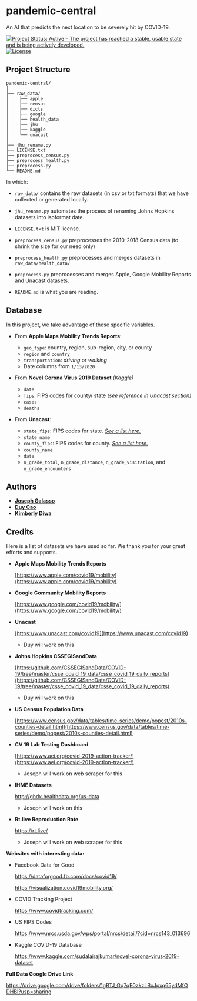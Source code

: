 # pandemic-central
An AI that predicts the next location to be severely hit by COVID-19.

[![Project Status: Active – The project has reached a stable, usable state and is being actively developed.](https://www.repostatus.org/badges/latest/active.svg)](https://www.repostatus.org/#active)
[![License](http://img.shields.io/:license-mit-blue.svg)](https://github.com/solveforj/pandemic-central/blob/master/LICENSE.txt)

## Project Structure
```
pandemic-central/
│
├── raw_data/
│    ├── apple
│    ├── census
│    ├── dicts
│    ├── google
│    ├── health_data
│    ├── jhu
│    ├── kaggle
│    └── unacast
│
├── jhu_rename.py
├── LICENSE.txt
├── preprocess_census.py
├── preprocess_health.py
├── preprocess.py
└── README.md
```
In which:
- `raw_data/` contains the raw datasets (in csv or txt formats) that we have collected or generated locally.


- `jhu_rename.py` automates the process of renaming Johns Hopkins datasets into isoformat date.


- `LICENSE.txt` is MIT license.


- `preprocess_census.py` preprocesses the 2010-2018 Census data (to shrink the size for our need only)


- `preprocess_health.py` preprocesses and merges datasets in `raw_data/health_data/`


- `preprocess.py` preprocesses and merges Apple, Google Mobility Reports and Unacast datasets.

- `README.md` is what you are reading.


## Database
In this project, we take advantage of these specific variables.

* From **Apple Maps Mobility Trends Reports**:
  - `geo_type`: country, region, sub-region, city, or county
  - `region` and `country`
  - `transportation`: _driving_ or _walking_
  - Date columns from `1/13/2020`


* From **Novel Corona Virus 2019 Dataset** _(Kaggle)_
  - `date`
  - `fips`: FIPS codes for county/ state _(see reference in Unacast section)_
  - `cases`
  - `deaths`


* From **Unacast**:
  - `state_fips`: FIPS codes for state. [_See a list here._](https://www.nrcs.usda.gov/wps/portal/nrcs/detail/?cid=nrcs143_013696)
  - `state_name`
  - `county_fips`: FIPS codes for county. [_See a list here._](https://www.nrcs.usda.gov/wps/portal/nrcs/detail/national/home/?cid=nrcs143_013697)
  - `county_name`
  - `date`
  - `n_grade_total`, `n_grade_distance`, `n_grade_visitation`, and `n_grade_encounters`

## Authors
* [**Joseph Galasso**](https://github.com/solveforj/)
* [**Duy Cao**](https://github.com/caominhduy/)
* [**Kimberly Diwa**](https://github.com/kdiwa/)

## Credits
Here is a list of datasets we have used so far. We thank you for your great efforts and supports.

* **Apple Maps Mobility Trends Reports**

  [https://www.apple.com/covid19/mobility](https://www.apple.com/covid19/mobility)


* **Google Community Mobility Reports**

  [https://www.google.com/covid19/mobility/](https://www.google.com/covid19/mobility/)


* **Unacast**

  [https://www.unacast.com/covid19](https://www.unacast.com/covid19)
  * Duy will work on this


* **Johns Hopkins CSSEGISandData**

  [https://github.com/CSSEGISandData/COVID-19/tree/master/csse_covid_19_data/csse_covid_19_daily_reports](https://github.com/CSSEGISandData/COVID-19/tree/master/csse_covid_19_data/csse_covid_19_daily_reports)

  * Duy will work on this


* **US Census Population Data**

  [https://www.census.gov/data/tables/time-series/demo/popest/2010s-counties-detail.html](https://www.census.gov/data/tables/time-series/demo/popest/2010s-counties-detail.html)


* **CV 19 Lab Testing Dashboard**

  [https://www.aei.org/covid-2019-action-tracker/](https://www.aei.org/covid-2019-action-tracker/)
  * Joseph will work on web scraper for this


* **IHME Datasets**

  http://ghdx.healthdata.org/us-data
  * Joseph will work on this


* **Rt.live Reproduction Rate**

  https://rt.live/

  * Joseph will work on web scraper for this


**Websites with interesting data:**

* Facebook Data for Good

  https://dataforgood.fb.com/docs/covid19/

  https://visualization.covid19mobility.org/


* COVID Tracking Project

  https://www.covidtracking.com/


* US FIPS Codes

  https://www.nrcs.usda.gov/wps/portal/nrcs/detail/?cid=nrcs143_013696


* Kaggle COVID-19 Database

  https://www.kaggle.com/sudalairajkumar/novel-corona-virus-2019-dataset

**Full Data Google Drive Link**

https://drive.google.com/drive/folders/1gBTJ_Gq7qE0zkzLBxJpxq65ydMfODHBl?usp=sharing
